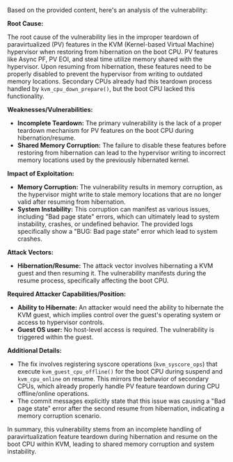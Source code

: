Based on the provided content, here's an analysis of the vulnerability:

**Root Cause:**

The root cause of the vulnerability lies in the improper teardown of paravirtualized (PV) features in the KVM (Kernel-based Virtual Machine) hypervisor when restoring from hibernation on the boot CPU. PV features like Async PF, PV EOI, and steal time utilize memory shared with the hypervisor. Upon resuming from hibernation, these features need to be properly disabled to prevent the hypervisor from writing to outdated memory locations. Secondary CPUs already had this teardown process handled by `kvm_cpu_down_prepare()`, but the boot CPU lacked this functionality.

**Weaknesses/Vulnerabilities:**

- **Incomplete Teardown:** The primary vulnerability is the lack of a proper teardown mechanism for PV features on the boot CPU during hibernation/resume.
- **Shared Memory Corruption:**  The failure to disable these features before restoring from hibernation can lead to the hypervisor writing to incorrect memory locations used by the previously hibernated kernel.

**Impact of Exploitation:**

- **Memory Corruption:** The vulnerability results in memory corruption, as the hypervisor might write to stale memory locations that are no longer valid after resuming from hibernation.
- **System Instability:** This corruption can manifest as various issues, including "Bad page state" errors, which can ultimately lead to system instability, crashes, or undefined behavior. The provided logs specifically show a "BUG: Bad page state" error which lead to system crashes.

**Attack Vectors:**

- **Hibernation/Resume:** The attack vector involves hibernating a KVM guest and then resuming it. The vulnerability manifests during the resume process, specifically affecting the boot CPU.

**Required Attacker Capabilities/Position:**

- **Ability to Hibernate:** An attacker would need the ability to hibernate the KVM guest, which implies control over the guest's operating system or access to hypervisor controls.
- **Guest OS user:** No host-level access is required. The vulnerability is triggered within the guest.

**Additional Details:**

- The fix involves registering syscore operations (`kvm_syscore_ops`) that execute `kvm_guest_cpu_offline()` for the boot CPU during suspend and `kvm_cpu_online` on resume. This mirrors the behavior of secondary CPUs, which already properly handle PV feature teardown during CPU offline/online operations.
- The commit messages explicitly state that this issue was causing a "Bad page state" error after the second resume from hibernation, indicating a memory corruption scenario.

In summary, this vulnerability stems from an incomplete handling of paravirtualization feature teardown during hibernation and resume on the boot CPU within KVM, leading to shared memory corruption and system instability.